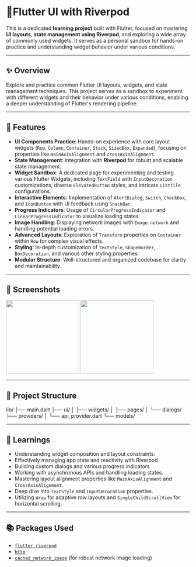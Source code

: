 # 📱Flutter UI with Riverpod

This is a dedicated **learning project** built with Flutter, focused on mastering **UI layouts**, **state management using Riverpod**, and exploring a wide array of commonly used widgets. It serves as a personal sandbox for hands-on practice and understanding widget behavior under various conditions.

---

## ✨ Overview

Explore and practice common Flutter UI layouts, widgets, and state management techniques. This project serves as a sandbox to experiment with different widgets and their behavior under various conditions, enabling a deeper understanding of Flutter's rendering pipeline.

---

## 🚀 Features

-   **UI Components Practice**: Hands-on experience with core layout widgets (`Row`, `Column`, `Container`, `Stack`, `SizedBox`, `Expanded`), focusing on properties like `mainAxisAlignment` and `crossAxisAlignment`.
-   **State Management**: Integration with **Riverpod** for robust and scalable state management.
-   **Widget Sandbox**: A dedicated page for experimenting and testing various Flutter Widgets, including `TextField` with `InputDecoration` customizations, diverse `ElevatedButton` styles, and intricate `ListTile` configurations.
-   **Interactive Elements**: Implementation of `AlertDialog`, `Switch`, `Checkbox`, and `IconButton` with UI feedback using `SnackBar`.
-   **Progress Indicators**: Usage of `CircularProgressIndicator` and `LinearProgressIndicator` to visualize loading states.
-   **Image Handling**: Displaying network images with `Image.network` and handling potential loading errors.
-   **Advanced Layouts**: Exploration of `Transform` properties on `Container` within `Row` for complex visual effects.
-   **Styling**: In-depth customization of `TextStyle`, `ShapeBorder`, `BoxDecoration`, and various other styling properties.
-   **Modular Structure**: Well-structured and organized codebase for clarity and maintainability.

---

## 📸 Screenshots

<p float="left">
  <img src="screenshots/screen1.png" width="200" />
  <img src="screenshots/screen2.png" width="200" />
</p>

---

## 🧱 Project Structure

lib/
├── main.dart
├── ui/
│   ├── widgets/
│   ├── pages/
│   └── dialogs/
├── providers/
│   └── api_provider.dart
└── models/

---

## 🧠 Learnings

-   Understanding widget composition and layout constraints.
-   Effectively managing app state and reactivity with Riverpod.
-   Building custom dialogs and various progress indicators.
-   Working with asynchronous APIs and handling loading states.
-   Mastering layout alignment properties like `MainAxisAlignment` and `CrossAxisAlignment`.
-   Deep dive into `TextStyle` and `InputDecoration` properties.
-   Utilizing `Wrap` for adaptive row layouts and `SingleChildScrollView` for horizontal scrolling.

---

## 📚 Packages Used

-   [`flutter_riverpod`](https://pub.dev/packages/flutter_riverpod)
-   [`http`](https://pub.dev/packages/http)
-   [`cached_network_image`](https://pub.dev/packages/cached_network_image) (for robust network image loading)
